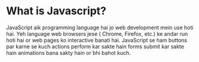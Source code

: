 # What is Javascript?

 JavaScript aik programming language hai jo web development mein use hoti hai. Yeh language web browsers jese
 ( Chrome, Firefox, etc.) ke andar run hoti hai or web pages ko interactive banati hai. 
 JavaScript se ham buttons par karne se kuch actions perform kar sakte hain forms submit kar sakte hain
  animations bana sakty hain or bhi bahot kuch.
